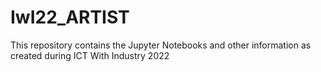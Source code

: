 # IwI22_ARTIST
This repository contains the Jupyter Notebooks and other information as created during ICT With Industry 2022
 
